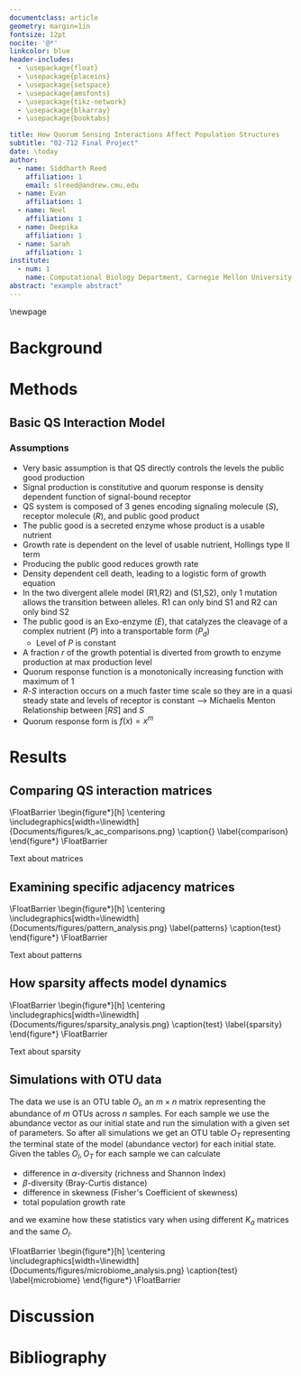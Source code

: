 ```yaml
---
documentclass: article
geometry: margin=1in
fontsize: 12pt
nocite: '@*'
linkcolor: blue
header-includes:
  - \usepackage{float}
  - \usepackage{placeins}
  - \usepackage{setspace}
  - \usepackage{amsfonts}
  - \usepackage{tikz-network}
  - \usepackage{blkarray}
  - \usepackage{booktabs}

title: How Quorum Sensing Interactions Affect Population Structures
subtitle: "02-712 Final Project"
date: \today
author:
  - name: Siddharth Reed
    affiliation: 1
    email: slreed@andrew.cmu.edu
  - name: Evan
    affiliation: 1
  - name: Neel
    affiliation: 1
  - name: Deepika
    affiliation: 1
  - name: Sarah
    affiliation: 1
institute:
  - num: 1
    name: Computational Biology Department, Carnegie Mellon University
abstract: "example abstract"
---
```


\newpage

# Background

# Methods

## Basic QS Interaction Model

### Assumptions 
- Very basic assumption is that QS directly controls the levels the public good production
- Signal production is constitutive and quorum response is density dependent function of signal-bound receptor
- QS system is composed of 3 genes encoding signaling molecule ($S$), receptor molecule ($R$), and public good product
- The public good is a secreted enzyme whose product is a usable nutrient
- Growth rate is dependent on the level of usable nutrient, Hollings type II term
- Producing the public good reduces growth rate
- Density dependent cell death, leading to a logistic form of growth equation
- In the two divergent allele model (R1,R2) and (S1,S2), only 1 mutation allows the transition between alleles. R1 can only bind S1 and R2 can only bind S2
- The public good is an Exo-enzyme ($E$), that  catalyzes the cleavage of a complex nutrient ($P$) into a transportable form ($P_d$)
  - Level of $P$ is constant  
- A fraction $r$ of the growth potential is diverted from growth to enzyme production at max production level
- Quorum response function is a monotonically increasing function with maximum of 1
- $R$-$S$ interaction occurs on a much faster time scale so they are in a quasi steady state and levels of receptor is constant --> Michaelis Menton Relationship between $[RS]$ and $S$
- Quorum response form is $f(x) = x^m$

# Results

## Comparing QS interaction matrices

\FloatBarrier
\begin{figure*}[h]
\centering
\includegraphics[width=\linewidth]{Documents/figures/k_ac_comparisons.png}
\caption{}
\label{comparison}
\end{figure*}
\FloatBarrier

Text about matrices

## Examining specific adjacency matrices

\FloatBarrier
\begin{figure*}[h]
\centering
\includegraphics[width=\linewidth]{Documents/figures/pattern_analysis.png}
\label{patterns}
\caption{test}
\end{figure*}
\FloatBarrier

Text about patterns

## How sparsity affects model dynamics

\FloatBarrier
\begin{figure*}[h]
\centering
\includegraphics[width=\linewidth]{Documents/figures/sparsity_analysis.png}
\caption{test}
\label{sparsity}
\end{figure*}
\FloatBarrier

Text about sparsity

## Simulations with OTU data
The data we use is an OTU table $O_I$, an $m\times n$ matrix representing the abundance of $m$ OTUs across $n$ samples.
For each sample we use the abundance vector as our initial state and run the simulation with a given set of parameters.
So after all simulations we get an OTU table $O_T$ representing the terminal state of the model (abundance vector) for each initial state.
Given the tables $O_I, O_T$ for each sample we can calculate 

- difference in $\alpha$-diversity (richness and Shannon Index)
- $\beta$-diversity (Bray-Curtis distance)
- difference in skewness (Fisher's Coefficient of skewness)
- total population growth rate 

and we examine how these statistics vary when using different $K_a$ matrices and the same $O_I$.

\FloatBarrier
\begin{figure*}[h]
\centering
\includegraphics[width=\linewidth]{Documents/figures/microbiome_analysis.png}
\caption{test}
\label{microbiome}
\end{figure*}
\FloatBarrier

# Discussion

# Bibliography
